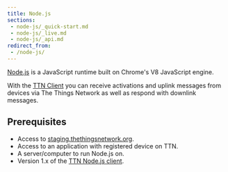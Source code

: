 ```yaml
---
title: Node.js
sections:
 - node-js/_quick-start.md
 - node-js/_live.md
 - node-js/_api.md
redirect_from:
 - /node-js/
---
```


[Node.js](https://nodejs.org/) is a JavaScript runtime built on Chrome's V8 JavaScript engine.

With the [TTN Client](https://www.npmjs.com/package/ttn) you can receive activations and uplink messages from devices via The Things Network as well as respond with downlink messages.

## Prerequisites

* Access to [staging.thethingsnetwork.org](https://staging.thethingsnetwork.org/).
* Access to an application with registered device on TTN.
* A server/computer to run Node.js on.
* Version 1.x of the [TTN Node.js client](https://github.com/TheThingsNetwork/node-app-lib).